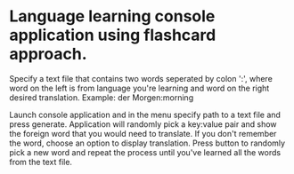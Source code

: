 # Language learning console application using flashcard approach. #

Specify a text file that contains two words seperated by colon ':', where word on the left is from language you're learning and word on the right desired translation. Example:
der Morgen:morning

Launch console application and in the menu specify path to a text file and press generate. Application will randomly pick a key:value pair and show the foreign word that you would need to translate. If you don't remember the word, choose an option to display translation. Press button to randomly pick a new word and repeat the process until you've learned all the words from the text file.
